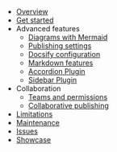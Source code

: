 * [Overview](/)
* [Get started](get-started)
* Advanced features
  * [Diagrams with Mermaid](advanced/mermaid)
  * [Publishing settings](advanced/publishing-settings)
  * [Docsify configuration](advanced/docsify)
  * [Markdown features](advanced/markdown-features)
  * [Accordion Plugin](advanced/accordion)
  * [Sidebar Plugin](advanced/sidebar)
* Collaboration
  * [Teams and permissions](collaboration/teams-and-permissions)
  * [Collaborative publishing](collaboration/collaborative-publishing)
* [Limitations](limitations)
* [Maintenance](maintenance)
* [Issues](issues)
* [Showcase](showcase)
